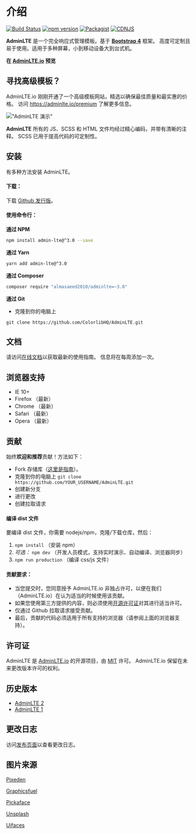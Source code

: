 介绍
============

[![Build Status](https://img.shields.io/travis/ColorlibHQ/AdminLTE/master.svg)](https://travis-ci.org/ColorlibHQ/AdminLTE)
[![npm version](https://img.shields.io/npm/v/admin-lte/latest.svg)](https://www.npmjs.com/package/admin-lte)
[![Packagist](https://img.shields.io/packagist/v/almasaeed2010/adminlte.svg)](https://packagist.org/packages/almasaeed2010/adminlte)
[![CDNJS](https://img.shields.io/cdnjs/v/admin-lte.svg)](https://cdnjs.com/libraries/admin-lte)

**AdminLTE** 是一个完全响应式管理模板。基于 **[Bootstrap 4](https://getbootstrap.com)** 框架。
高度可定制且易于使用。适用于多种屏幕，小到移动设备大到台式机。

**在 [AdminLTE.io](/AdminLTE/AdminLTE-3.x/) 预览**

寻找高级模板？
------------------------------
AdminLTE.io 刚刚开通了一个高级模板网站，精选以确保最佳质量和最实惠的价格。
访问 https://adminlte.io/premium 了解更多信息。

!["AdminLTE 演示"](https://adminlte.io/AdminLTE3.png "AdminLTE 演示")

**AdminLTE** 所有的 JS、SCSS 和 HTML 文件均经过精心编码，并带有清晰的注释。
SCSS 已用于提高代码的可定制性。

安装
------------
有多种方法安装 AdminLTE。

#### 下载：

下载 [Github 发行版](https://github.com/ColorlibHQ/AdminLTE/releases)。

#### 使用命令行：

__通过 NPM__
```bash
npm install admin-lte@^3.0 --save
```

__通过 Yarn__
```bash
yarn add admin-lte@^3.0
```

__通过 Composer__
```bash
composer require "almasaeed2010/adminlte=~3.0"
```

__通过 Git__
- 克隆到你的电脑上
```
git clone https://github.com/ColorlibHQ/AdminLTE.git
```

文档
-------------
请访问[在线文档](/AdminLTE/AdminLTE-3.x/docs/)以获取最新的使用指南。
信息将在每周添加一次。

浏览器支持
---------------
- IE 10+
- Firefox （最新）
- Chrome （最新）
- Safari （最新）
- Opera （最新）

贡献
------------
始终**欢迎和推荐**贡献！方法如下：

- Fork 存储库（[这里是指南](https://help.github.com/articles/fork-a-repo/)）。
- 克隆到你的电脑上 ```git clone https://github.com/YOUR_USERNAME/AdminLTE.git```
- 创建新分支
- 进行更改
- 创建拉取请求

#### 编译 dist 文件
要编译 dist 文件，你需要 nodejs/npm，克隆/下载仓库，然后：

1. `npm install` （安装 npm）
2. _可选：_ `npm dev` （开发人员模式，支持实时演示、自动编译、浏览器同步）
3. `npm run production` （编译 css/js 文件）

#### 贡献要求：
- 当您提交时，您同意授予 AdminLTE.io 非独占许可，以便在我们（AdminLTE.io）在认为适当的时候使用该贡献。
- 如果您使用第三方提供的内容，则必须使用[开源许可证](http://opensource.org/licenses)对其进行适当许可。
- 仅通过 Github 拉取请求接受贡献。
- 最后，贡献的代码必须适用于所有支持的浏览器（请参阅上面的浏览器支持）。

许可证
-------
AdminLTE 是 [AdminLTE.io](https://adminlte.io) 的开源项目，由 [MIT](http://opensource.org/licenses/MIT) 许可。
AdminLTE.io 保留在未来更改版本许可的权利。

历史版本
---------------
- [AdminLTE 2](https://github.com/ColorlibHQ/AdminLTE/releases/tag/v2.4.18)
- [AdminLTE 1](https://github.com/ColorlibHQ/AdminLTE/releases/tag/1.3.1)

更改日志
----------
访问[发布页面](https://github.com/ColorlibHQ/AdminLTE/releases)以查看更改日志。

图片来源
-------------
[Pixeden](http://www.pixeden.com/psd-web-elements/flat-responsive-showcase-psd)

[Graphicsfuel](http://www.graphicsfuel.com/2013/02/13-high-resolution-blur-backgrounds/)

[Pickaface](http://pickaface.net/)

[Unsplash](https://unsplash.com/)

[Uifaces](http://uifaces.com/)
